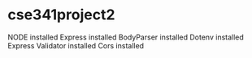 # cse341project2

NODE installed
Express installed
BodyParser installed
Dotenv installed
Express Validator installed
Cors installed
